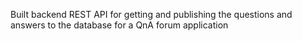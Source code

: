 Built backend REST API for getting and publishing the questions and answers to the database for a QnA forum application
